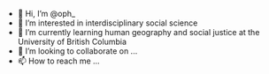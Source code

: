 - 👋 Hi, I’m @oph_
- 👀 I’m interested in interdisciplinary social science
- 🌱 I’m currently learning human geography and social justice at the University of British Columbia
- 💞️ I’m looking to collaborate on ...
- 📫 How to reach me ...

<!---
ohhhphelia/ohhhphelia is a ✨ special ✨ repository because its `README.md` (this file) appears on your GitHub profile.
You can click the Preview link to take a look at your changes.
--->
